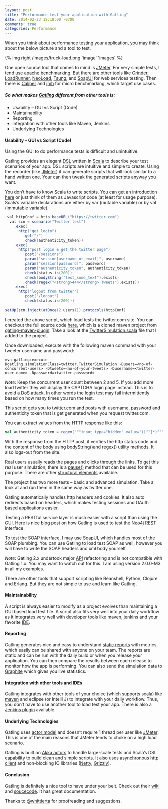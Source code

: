 ```yaml
---
layout: post
title: "Performance test your application with Gatling"
date: 2014-02-23 19:18:00 -0700
comments: true
categories: Performance
---
```


When you think about performance testing your application, you may think about the below picture and a tool to test.

{% img right /images/truck-load.png 'image' 'images' %}

One open source tool that comes to mind is [JMeter](http://jmeter.apache.org/). For very simple tests, I tend use [apache benchmarking](http://httpd.apache.org/docs/2.2/programs/ab.html). But there are other tools like [Grinder](http://grinder.sourceforge.net/), [LoadRunner](http://www8.hp.com/us/en/software-solutions/software.html?compURI=1175451), [NeoLoad](http://www.neotys.com/product/overview-neoload.html), [Tsung](http://tsung.erlang-projects.org/), and [SoapUI](http://www.soapui.org/Getting-Started/load-testing.html) for web services testing. Then there is [Caliper](https://code.google.com/p/caliper/) and [jmh](http://openjdk.java.net/projects/code-tools/jmh) for micro benchmarking, which target use cases.

<!-- more -->


##### So what makes [Gatling](http://gatling-tool.org/) different from other tools is:

* Usability – GUI vs Script (Code)
* Maintainability
* Reporting
* Integration with other tools like Maven, Jenkins
* Underlying Technologies

#### Usability – GUI vs Script (Code)

Using the GUI to do performance tests is difficult and unintuitive.

Gatling provides an elegant [DSL](http://gatling-tool.org/cheat-sheet/) written in [Scala](http://www.scala-lang.org/) to describe your test scenarios of your app. DSL scripts are intuitive and simple to create. Using the recorder (like [JMeter](http://jmeter.apache.org/)) it can generate scripts that will look similar to a hand written one. Your can then tweak the generated scripts anyway you want.

You don’t have to know Scala to write scripts. You can get an introduction [here](http://twitter.github.io/scala_school/) or just think of them as Javascript code (at least for usage purpose). Scals’s variable declarations are either by var (mutable variable) or by val (immutable variable).

```scala
 val httpConf = http.baseURL("https://twitter.com")
  val scn = scenario("Twitter test")
    .exec(
      http("get login")
        .get("/")
        .check(authenticity_token))
    .exec(
      http("post login & get the twitter page")
        .post("/sessions")
        .param("session[username_or_email]", username)
        .param("session[password]", password)
        .param("authenticity_token", authenticity_token)
        .check(status.is(200))
        .check(bodyString("test_some_text").exists)
        .check(regex("<strong>444</strong> Tweets").exists))
    .exec(
      http("logout from twitter")
        .post("/logout")
        .check(status.is(200)))
 
setUp(scn.inject(atOnce(2 users))).protocols(httpConf)

```

I created the above script, which load tests the twitter.com site. You can checkout the full source code [here](https://github.com/mohanraj-nagasamy/gatling-maven-plugin-demo), which is a cloned maven project from [gatling-maven-plugin](https://github.com/excilys/gatling/tree/master/gatling-maven-plugin). Take a look at the [TwitterSimulation.scala](https://github.com/mohanraj-nagasamy/gatling-maven-plugin-demo/blob/master/src/test/scala/twitter/TwitterSimulation.scala) file that I added to the project.

Once downloaded, execute with the following maven command with your tweeter username and password:

```
mvn gatling:execute -Dgatling.simulationClass=twitter.TwitterSimulation -Dusers=<no-of-concurrent-users> -Dtweets=<no-of-your-tweets> -Dusername=<twitter-user-name> -Dpassword=<twitter-password>
```

*Note*: Keep the concurrent user count between 2 and 5. If you add more load twitter they will display the CAPTCHA login page instead. This is to avoid a [DoS](http://en.wikipedia.org/wiki/Denial-of-service_attack) attack. In other words the login test may fail intermittently based on how many times you run the test.

This script gets you to twitter.com and posts with username, password and authenticity token that is get generated when you request twitter.com.

You can extract values from the HTTP response like this:

```scala
val authenticity_token = regex("""input type="hidden" value="([^"]*)"""").saveAs("authenticity_token")
```

With the response from the HTTP post, it verifies the http status code and the content of the body using bodyString()and regex() utility methods. It also logs-out from the site.

Real users usually reads the pages and clicks through the links. To get this real user simulation, there is a [pause()](https://github.com/excilys/gatling/wiki/Structure-Elements#wiki-pause) method that can be used for this purpose. There are other [structural elements](https://github.com/excilys/gatling/wiki/Structure-Elements) available.

The project has two more tests – basic and advanced simulation. Take a look at and run them in the same way as twitter one.

Gatling automatically handles http headers and cookies. It also auto redirects based on headers, which makes testing sessions and OAuth based applications easier.

Testing a RESTful service layer is mush easier with a script than using the GUI.
Here is nice blog post on how Gatling is used to test the [Neo4j REST](http://maxdemarzi.com/2013/02/14/neo4j-and-gatling-sitting-in-a-tree-performance-t-e-s-t-ing/) interface.

To test the SOAP interface, I may use [SoapUI](http://www.soapui.org/Getting-Started/load-testing.html), which handles most of the SOAP plumbing. You can use Gatling to load test SOAP as well, however you will have to write the SOAP headers and xml body yourself.

*Note*: Gatling 2.x undertook major [API](https://github.com/excilys/gatling/wiki/Gatling-2) refactoring and is not compatible with Gatling 1.x. You may want to watch out for this. I am using version 2.0.0-M3 in all my examples.

There are other tools that support scripting like Beanshell, Python, Clojure and Erlang. But they are not simple to use and learn like Gatling.

#### Maintainability

A script is always easier to modify as a project evolves than maintaining a GUI based load test file. A script also fits very well into your daily workflow as it integrates very well with developer tools like maven, jenkins and your favorite [IDE](https://github.com/excilys/gatling/wiki/Ide-integration).

#### Reporting
Gatling generates nice and easy to understand [static reports](https://github.com/excilys/gatling/wiki/Reports) with metrics, which easily can be shared with anyone on your team. The reports are static and can be run with the daily build or when you release your application. You can then compare the results between each release to monitor how the app is performing.
You can also send the simulation data to [Graphite](https://github.com/excilys/gatling/wiki/Graphite) which gives you live statistics.

#### Integration with other tools and IDEs
Gatling integrates with other tools of your choice (which supports scala) like [maven](https://github.com/excilys/gatling/wiki/Maven-plugin) and eclipse (or Intelli J) to integrate with your daily workflow. Thus, you don’t have to use another tool to load test your app. There is also a [Jenkins plugin](https://github.com/excilys/gatling/wiki/Jenkins-Plugin) available.

#### Underlying Technologies
Gatling uses [actor model](http://en.wikipedia.org/wiki/Actor_model) and doesn’t require 1 thread per user like [JMeter](http://jmeter.apache.org/). This is one of the main reasons that JMeter tends to choke on a high load scenario.

Gatling is built on [Akka actors](http://akka.io/) to handle large-scale tests and Scala’s DSL capability to build clean and simple scripts. It also uses [asynchronous http client](https://github.com/AsyncHttpClient/async-http-client) and non-blocking IO libraries ([Netty](http://netty.io/), [Grizzly](http://grizzly.java.net/)).

#### Conclusion
Gatling is definitely a nice tool to have under your belt. Check out their [wiki](https://github.com/excilys/gatling/wiki) and [soucecode](https://github.com/excilys/gatling). It has great documentation.

Thanks to [@whittierta](https://twitter.com/whittierta) for proofreading and suggestions.



